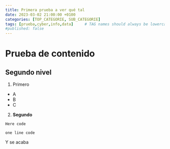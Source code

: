 ```yaml
---
title: Primera prueba a ver qué tal
date: 2023-03-02 21:00:00 +0100
categories: [TOP_CATEGORIE, SUB_CATEGORIE]
tags: [prueba,cyber,info,data]     # TAG names should always be lowercase
#published: false
---
```


# Prueba de contenido
## Segundo nivel
1. Primero
* A
* B
* C
2. **Segundo**

~~~
Here code
~~~

`one line code`


Y se acaba